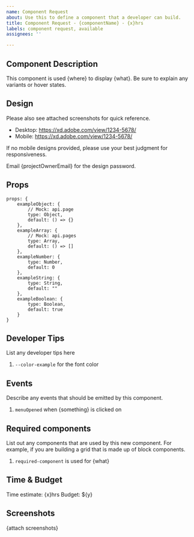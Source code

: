 ```yaml
---
name: Component Request
about: Use this to define a component that a developer can build.
title: Component Request - {componentName} - {x}hrs
labels: component request, available
assignees: ''

---
```


## Component Description

This component is used {where} to display {what}. Be sure to explain any variants or hover states.

## Design

Please also see attached screenshots for quick reference.

- Desktop: https://xd.adobe.com/view/1234-5678/
- Mobile: https://xd.adobe.com/view/1234-5678/

If no mobile designs provided, please use your best judgment for responsiveness.

Email {projectOwnerEmail} for the design password.

## Props

```
props: {
    exampleObject: {
        // Mock: api.page
        type: Object,
        default: () => {}
    },
    exampleArray: {
        // Mock: api.pages
        type: Array,
        default: () => []
    },
    exampleNumber: {
        type: Number,
        default: 0
    },
    exampleString: {
        type: String,
        default: ""
    },
    exampleBoolean: {
        type: Boolean,
        default: true
    }
}
```

## Developer Tips

List any developer tips here

1. `--color-example` for the font color

## Events

Describe any events that should be emitted by this component.

1. `menuOpened` when {something} is clicked on

## Required components

List out any components that are used by this new component. For example, if you are building a grid that is made up of block components.

1. `required-component` is used for {what}

## Time & Budget

Time estimate: {x}hrs
Budget: ${y}

## Screenshots

{attach screenshots}
